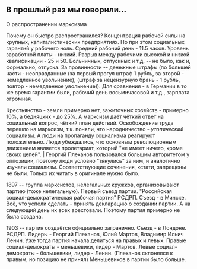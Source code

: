 ## В прошлый раз мы говорили...

О распространении марксизма

Почему он быстро распространился?
Концентрация рабочей силы на крупных, капиталистических предприятиях. Но при этом социальных гарантий у рабочего ноль. Средний рабочий день - 11.5 часов. Уровень заработной платы - низкий. Разрыв между рабочими высокой и низкой квалификации - 25 и 50. Больничных, отпускных и т.д. -- не было, как и, формально, отпуска. За провинности -- денежные штрафы (по большей части - неоправданные (за первый прогул штраф 1 рубль, за второй - немедленное увольнение), (штраф за нецензурную брань - 1 рубль, повтор - немедленное увольнение)). Для сравнения - в Германии в то же время гарантии были, рабочий день восьмичасовой и т.д., зарплата огромная. 

Крестьянство - земли примерно нет, зажиточных хозяйств - примерно 10%, а бедняцких - до 25%. 
А марксизм даёт чёткий ответ на социальный вопрос, чёткий план действий. 
Освобождение труда перешло на марксизм, т.к. поняли, что народничество - _утопический_ социализм. А люди на пропаганду социализма реагируют положительно. 
Люди убеждались, что основным революционным движением является пролетариат, который "не имеет ничего, кроме своих цепей". 
| Георгий Плеханов пользовался большим авторитетом у оппозиции, поэтому люди условно "тянулись" за ним, и аналогично изучали социализм. 
Соответствующие сочинения, кстати, запрещены не были. Только их читать в оригинале нужно было.

1897 -- группа марксистов, нелегальных кружков, организовывают партию (тоже нелегальную). Первый съезд партии. "Российская социал-демократическая рабочая партия" РСДРП. Съезд - в Минске. Всё, что успели сделать - принять декларацию о создании партии. А на следующий день их всех арестовали. Поэтому партия примерно не была создана.

1903 -- партия создаётся официально загранично. Съезд - в Лондоне. РСДРП. Лидеры - Георгий Плеханов, Юлий Мартов, Владимир Ильич Ленин.
Уже тогда партия начала делиться на правых и левых.
Правые социал-демократы - меньшевики, лидер - Мартов.
Левые социал-демократы  - большевики, лидер - Ленин.
(Плеханов склонялся к правым, но позицию не принял)
Меньшевиков в партии было больше. 
